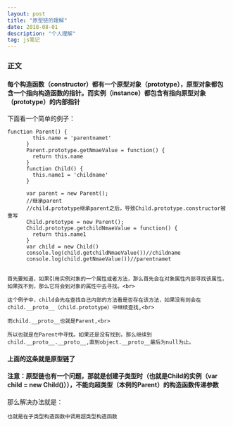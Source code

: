 ```yaml
---
layout: post
title: "原型链的理解"
date: 2018-08-01
description: "个人理解"
tag: js笔记 
---
```


### 正文
#### 每个构造函数（constructor）都有一个原型对象（prototype），原型对象都包含一个指向构造函数的指针。而实例（instance）都包含有指向原型对象（prototype）的内部指针
下面看一个简单的例子：
```
function Parent() {
      	this.name = 'parentnamet'
      }
      Parent.prototype.getNmaeValue = function() {
      	return this.name 
      }
      function Child() {
      	this.name1 = 'childname'
      }
      
      var parent = new Parent();
      //继承parent
      //child.prototype继承parent之后，导致Child.prototype.constructor被重写
      Child.prototype = new Parent();
      Child.prototype.getchildNmaeValue = function() {
      	return this.name1
      }
      var child = new Child()
      console.log(child.getchildNmaeValue())//childname
      console.log(child.getNmaeValue())//parentnamet
```
```child继承了parent的方法getNmaeValue(),那么它是怎么通过原型链去查找的呢，这条原型链又是怎么样的呢<br>

首先要知道，如果引用实例对象的一个属性或者方法，那么首先会在对象属性内部寻找该属性，如果找不到，那么它将会到对象的属性中去寻找。<br>

这个例子中，child会先在查找自己内部的方法看是否存在该方法，如果没有则会在child.__proto__（child.prototype）中继续查找,<br>

而child.__proto__也就是Parent,<br>

所以也就是在Parent中寻找。如果还是没有找到，那么继续到child.__proto__.__proto__,直到object.__proto__最后为null为止。
```
#### 上面的这条就是原型链了
#### 注意：原型链也有一个问题，那就是创建子类型时（也就是Child的实例（var child = new Child()）），不能向超类型（本例的Parent）的构造函数传递参数<br>
那么解决办法就是：
```
也就是在子类型构造函数中调用超类型构造函数
```

